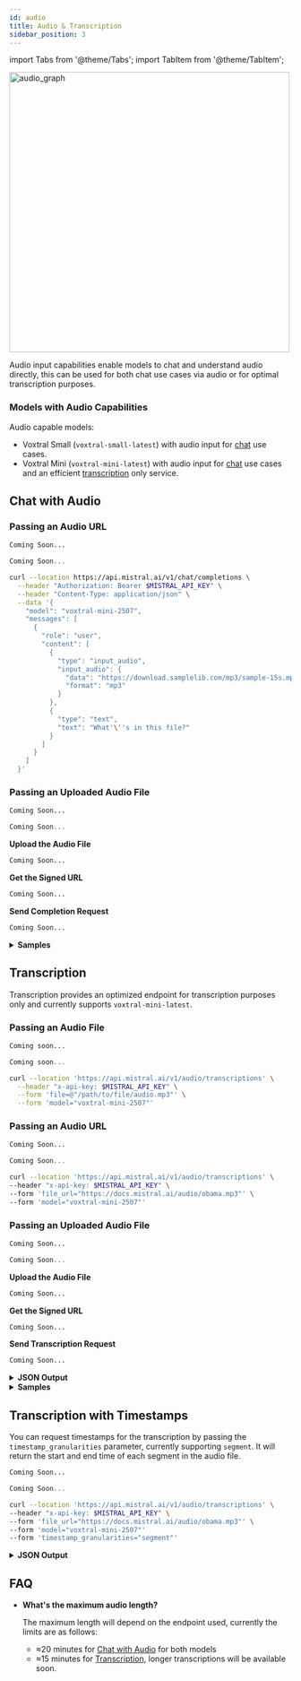 ```yaml
---
id: audio
title: Audio & Transcription
sidebar_position: 3
---
```

import Tabs from '@theme/Tabs';
import TabItem from '@theme/TabItem';

<div style={{ textAlign: 'center' }}>
  <img
    src="/img/audio.png"
    alt="audio_graph"
    width="500"
    style={{ borderRadius: '15px' }}
  />
</div>

Audio input capabilities enable models to chat and understand audio directly, this can be used for both chat use cases via audio or for optimal transcription purposes.

### Models with Audio Capabilities
Audio capable models:
- Voxtral Small (`voxtral-small-latest`) with audio input for [chat](#chat-with-audio) use cases.
- Voxtral Mini (`voxtral-mini-latest`) with audio input for [chat](#chat-with-audio) use cases and an efficient [transcription](#transcription) only service.

## Chat with Audio

### Passing an Audio URL

<Tabs groupId="code">
  <TabItem value="python" label="python">

```python
Coming Soon...
```
  </TabItem>
  <TabItem value="typescript" label="typescript">

```typescript
Coming Soon...
```

  </TabItem>
  <TabItem value="curl" label="curl" default>

```bash
curl --location https://api.mistral.ai/v1/chat/completions \
  --header "Authorization: Bearer $MISTRAL_API_KEY" \
  --header "Content-Type: application/json" \
  --data '{
    "model": "voxtral-mini-2507",
    "messages": [
      {
        "role": "user",
        "content": [
          {
            "type": "input_audio",
            "input_audio": {
              "data": "https://download.samplelib.com/mp3/sample-15s.mp3",
              "format": "mp3"
            }
          },
          {
            "type": "text",
            "text": "What'\''s in this file?"
          }
        ]
      }
    ]
  }'
```
  </TabItem>
</Tabs>

### Passing an Uploaded Audio File

<Tabs groupId="code">
  <TabItem value="python" label="python">

```python
Coming Soon...
```
  </TabItem>
  <TabItem value="typescript" label="typescript">

```typescript
Coming Soon...
```

  </TabItem>
  <TabItem value="curl" label="curl" default>

**Upload the Audio File**
```bash
Coming Soon...
```

**Get the Signed URL**
```bash
Coming Soon...
```

**Send Completion Request**
```bash
Coming Soon...
```
  </TabItem>
</Tabs>

<details>
<summary><b>Samples</b></summary>
  <Tabs>
    <TabItem value="chat" label="Chat" default>

        **User**

        <audio controls>
          <source src="/audio/chat.wav" type="audio/wav"/>
          Your browser does not support the audio element.
        </audio>

        **Assistant**

        Sure, here is the transcription of what you said:  
        "Today on July 15th, 2025, Mistral AI is announcing the new Voxtral models."  
        And here is the Python code to generate the first n digits of the Fibonacci sequence:  
        ```python
            def fibonacci(n):
        if n <= 0:
            return []
        elif n == 1:
            return [0]
        elif n == 2:
            return [0, 1]

        fib_sequence = [0, 1]
        for i in range(2, n):
            next_value = fib_sequence[-1] + fib_sequence[-2]
            fib_sequence.append(next_value)

        return fib_sequence

        # Example usage:
        n = 10  # Change this value to get the first n digits of the Fibonacci sequence
        print(fibonacci(n))
        ```
        This code defines a function `fibonacci` that takes an integer `n` and returns a list containing the first `n` digits of the Fibonacci sequence. You can change the value of `n` to get the desired number of Fibonacci digits.

    </TabItem>
    <TabItem value="music" label="Music">
    
        **User**

        <audio controls>
          <source src="/audio/music.mp3" type="audio/mp3"/>
          Your browser does not support the audio element.
        </audio>
        What's in this file?

        **Assistant**

        The audio file contains music.
    </TabItem>
    <TabItem value="compare_speakers" label="Compare Speakers">
    
        **User**

        <audio controls>
          <source src="/audio/obama.mp3" type="audio/mp3"/>
          Your browser does not support the audio element.
        </audio>
        <audio controls>
          <source src="/audio/bcn_weather.mp3" type="audio/mp3"/>
          Your browser does not support the audio element.
        </audio>
        
        Which speaker do you prefer between the two? Why? How are they different from each other?

        **Assistant**

        The speaker who delivers the farewell address is more engaging and inspiring.  
        They express gratitude and optimism, emphasizing the importance of self-government and citizenship.  
        They also share personal experiences and observations, making the speech more relatable and heartfelt.  
        In contrast, the second speaker provides factual information about the weather in Barcelona, which is less engaging and lacks the emotional depth of the first speaker's address.
    </TabItem>
  </Tabs>
</details>

## Transcription

Transcription provides an optimized endpoint for transcription purposes only and currently supports `voxtral-mini-latest`.

### Passing an Audio File

<Tabs groupId="code">
  <TabItem value="python" label="python">

```python
Coming soon...
```
  </TabItem>
  <TabItem value="typescript" label="typescript">

```typescript
Coming soon...
```

  </TabItem>
  <TabItem value="curl" label="curl" default>

```bash
curl --location 'https://api.mistral.ai/v1/audio/transcriptions' \
  --header "x-api-key: $MISTRAL_API_KEY" \
  --form 'file=@"/path/to/file/audio.mp3"' \
  --form 'model="voxtral-mini-2507"'
```
  </TabItem>
</Tabs>

### Passing an Audio URL

<Tabs groupId="code">
  <TabItem value="python" label="python">

```python
Coming Soon...
```
  </TabItem>
  <TabItem value="typescript" label="typescript">

```typescript
Coming Soon...
```

  </TabItem>
  <TabItem value="curl" label="curl" default>

```bash
curl --location 'https://api.mistral.ai/v1/audio/transcriptions' \
--header "x-api-key: $MISTRAL_API_KEY" \
--form 'file_url="https://docs.mistral.ai/audio/obama.mp3"' \
--form 'model="voxtral-mini-2507"'
```
  </TabItem>
</Tabs>

### Passing an Uploaded Audio File

<Tabs groupId="code">
  <TabItem value="python" label="python">

```python
Coming Soon...
```
  </TabItem>
  <TabItem value="typescript" label="typescript">

```typescript
Coming Soon...
```

  </TabItem>
  <TabItem value="curl" label="curl" default>

**Upload the Audio File**
```bash
Coming Soon...
```

**Get the Signed URL**
```bash
Coming Soon...
```

**Send Transcription Request**
```bash
Coming Soon...
```
  </TabItem>
</Tabs>

<details>
<summary><b>JSON Output</b></summary>

```json
{
  "model":"voxtral-mini-2507",
  "text":"This week, I traveled to Chicago to deliver my final farewell address to the nation, following in the tradition of presidents before me. It was an opportunity to say thank you. Whether we've seen eye to eye or rarely agreed at all, my conversations with you, the American people, in living rooms, in schools, at farms and on factory floors, at diners and on distant military outposts, All these conversations are what have kept me honest, kept me inspired, and kept me going. Every day, I learned from you. You made me a better President, and you made me a better man. Over the course of these eight years, I've seen the goodness, the resilience, and the hope of the American people. I've seen neighbors looking out for each other as we rescued our economy from the worst crisis of our lifetimes. I've hugged cancer survivors who finally know the security of affordable health care. I've seen communities like Joplin rebuild from disaster, and cities like Boston show the world that no terrorist will ever break the American spirit. I've seen the hopeful faces of young graduates and our newest military officers. I've mourned with grieving families searching for answers. And I found grace in a Charleston church. I've seen our scientists help a paralyzed man regain his sense of touch, and our wounded warriors walk again. I've seen our doctors and volunteers rebuild after earthquakes and stop pandemics in their tracks. I've learned from students who are building robots and curing diseases, and who will change the world in ways we can't even imagine. I've seen the youngest of children remind us of our obligations to care for our refugees. to work in peace, and above all, to look out for each other. That's what's possible when we come together in the slow, hard, sometimes frustrating, but always vital work of self-government. But we can't take our democracy for granted. All of us, regardless of party, should throw ourselves into the work of citizenship. Not just when there is an election. Not just when our own narrow interest is at stake. But over the full span of a lifetime. If you're tired of arguing with strangers on the Internet, try to talk with one in real life. If something needs fixing, lace up your shoes and do some organizing. If you're disappointed by your elected officials, then grab a clipboard, get some signatures, and run for office yourself. Our success depends on our participation, regardless of which way the pendulum of power swings. It falls on each of us to be guardians of our democracy. to embrace the joyous task we've been given to continually try to improve this great nation of ours. Because for all our outward differences, we all share the same proud title – citizen. It has been the honor of my life to serve you as President. Eight years later, I am even more optimistic about our country's promise. And I look forward to working along your side as a citizen for all my days that remain. Thanks, everybody. God bless you. And God bless the United States of America.",
  "language":"en",
  "segments":[],
  "usage":{
    "prompt_audio_seconds":203,
    "prompt_tokens":4,
    "total_tokens":3264,
    "completion_tokens":635
  }
}
```
</details>

<details>
<summary><b>Samples</b></summary>
  <Tabs>
    <TabItem value="obama" label="Obama">
        **Audio**
        <audio controls>
          <source src="/audio/obama.mp3" type="audio/mp3"/>
          Your browser does not support the audio element.
        </audio>

        **Transcription**  
        This week, I traveled to Chicago to deliver my final farewell address to the nation, following in the tradition of presidents before me. It was an opportunity to say thank you. Whether we've seen eye to eye or rarely agreed at all, my conversations with you, the American people, in living rooms, in schools, at farms and on factory floors, at diners and on distant military outposts, All these conversations are what have kept me honest, kept me inspired, and kept me going. Every day, I learned from you. You made me a better President, and you made me a better man. Over the course of these eight years, I've seen the goodness, the resilience, and the hope of the American people. I've seen neighbors looking out for each other as we rescued our economy from the worst crisis of our lifetimes. I've hugged cancer survivors who finally know the security of affordable health care. I've seen communities like Joplin rebuild from disaster, and cities like Boston show the world that no terrorist will ever break the American spirit. I've seen the hopeful faces of young graduates and our newest military officers. I've mourned with grieving families searching for answers. And I found grace in a Charleston church. I've seen our scientists help a paralyzed man regain his sense of touch, and our wounded warriors walk again. I've seen our doctors and volunteers rebuild after earthquakes and stop pandemics in their tracks. I've learned from students who are building robots and curing diseases, and who will change the world in ways we can't even imagine. I've seen the youngest of children remind us of our obligations to care for our refugees. to work in peace, and above all, to look out for each other. That's what's possible when we come together in the slow, hard, sometimes frustrating, but always vital work of self-government. But we can't take our democracy for granted. All of us, regardless of party, should throw ourselves into the work of citizenship. Not just when there is an election. Not just when our own narrow interest is at stake. But over the full span of a lifetime. If you're tired of arguing with strangers on the Internet, try to talk with one in real life. If something needs fixing, lace up your shoes and do some organizing. If you're disappointed by your elected officials, then grab a clipboard, get some signatures, and run for office yourself. Our success depends on our participation, regardless of which way the pendulum of power swings. It falls on each of us to be guardians of our democracy. to embrace the joyous task we've been given to continually try to improve this great nation of ours. Because for all our outward differences, we all share the same proud title – citizen. It has been the honor of my life to serve you as President. Eight years later, I am even more optimistic about our country's promise. And I look forward to working along your side as a citizen for all my days that remain. Thanks, everybody. God bless you. And God bless the United States of America.  

        **Language**
        English
     </TabItem>
  </Tabs>
</details>

## Transcription with Timestamps

You can request timestamps for the transcription by passing the `timestamp_granularities` parameter, currently supporting `segment`.
It will return the start and end time of each segment in the audio file.

<Tabs groupId="code">
  <TabItem value="python" label="python">

```python
Coming Soon...
```
  </TabItem>
  <TabItem value="typescript" label="typescript">

```typescript
Coming Soon...
```

  </TabItem>
  <TabItem value="curl" label="curl" default>

```bash
curl --location 'https://api.mistral.ai/v1/audio/transcriptions' \
--header "x-api-key: $MISTRAL_API_KEY" \
--form 'file_url="https://docs.mistral.ai/audio/obama.mp3"' \
--form 'model="voxtral-mini-2507"'
--form 'timestamp_granularities="segment"'
```
  </TabItem>
</Tabs>

<details>
<summary><b>JSON Output</b></summary>

```json
{
  "model":"voxtral-mini-2507",
  "text":"This week, I traveled to Chicago to deliver my final farewell address to the nation, following in the tradition of presidents before me. It was an opportunity to say thank you. Whether we've seen eye to eye or rarely agreed at all, My conversations with you, the American people, in living rooms, in schools, at farms, on factory floors, at diners, and on distant military outposts – all these conversations are what have kept me honest, kept me inspired, and kept me going. Every day, I learned from you. You made me a better President, and you made me a better man. Over the course of these eight years, I've seen the goodness, the resilience, and the hope of the American people. I've seen neighbors looking out for each other as we rescued our economy from the worst crisis of our lifetimes. I've hugged cancer survivors who finally know the security of affordable health care. I've seen communities like Joplin rebuild from disaster, and cities like Boston show the world that no terrorist will ever break the American spirit. I've seen the hopeful faces of young graduates and our newest military officers. I've mourned with grieving families searching for answers. And I found grace in a Charleston church. I've seen our scientists help a paralyzed man regain his sense of touch, and our wounded warriors walk again. I've seen our doctors and volunteers rebuild after earthquakes and stop pandemics in their tracks. I've learned from students who are building robots and curing diseases, and who will change the world in ways we can't even imagine. I've seen the youngest of children remind us of our obligations to care for our refugees, to work in peace, and above all, to look out for each other. That's what's possible when we come together in the slow, hard, sometimes frustrating, but always vital work of self-government. But we can't take our democracy for granted. All of us, regardless of party, should throw ourselves into the work of citizenship – not just when there is an election, not just when our own narrow interest is at stake, but over the full span of a lifetime. If you're tired of arguing with strangers on the Internet, try to talk with one in real life. If something needs fixing, lace up your shoes and do some organizing. If you're disappointed by your elected officials, then grab a clipboard, get some signatures, and run for office yourself. Our success depends on our participation, regardless of which way the pendulum of power swings. It falls on each of us to be guardians of our democracy, to embrace the joyous task we've been given to continually try to improve this great nation of ours. Because for all our outward differences, we all share the same proud title – citizen. It has been the honor of my life to serve you as President. Eight years later, I am even more optimistic about our country's promise. And I look forward to working along your side as a citizen for all my days that remain. Thanks, everybody. God bless you. And God bless the United States of America.",
  "language":"en",
  "segments":[
    {
      "text":"This week, I traveled to Chicago to deliver my final farewell address to the nation, following in the tradition of presidents before me.",
      "start":0.0,
      "end":68.9
    },
    {
      "text":" It was an opportunity to say thank you.",
      "start":68.9,
      "end":71.7
    },
    {
      "text":" Whether we've seen eye to eye or rarely agreed at all,",
      "start":71.7,
      "end":75.1
    },
    {
      "text":" My conversations with you, the American people, in living rooms, in schools, at farms, on",
      "start":75.1,
      "end":81.8
    },
    {
      "text":" factory floors, at diners, and on distant military outposts – all these conversations",
      "start":81.8,
      "end":88.3
    },
    {
      "text":" are what have kept me honest, kept me inspired, and kept me going.",
      "start":88.3,
      "end":93.3
    },
    {
      "text":" Every day, I learned from you.",
      "start":93.3,
      "end":95.4
    },
    {
      "text":" You made me a better President, and you made me a better man.",
      "start":95.4,
      "end":99.8
    },
    {
      "text":" Over the course of these eight years, I've seen the goodness, the resilience, and the",
      "start":99.8,
      "end":104.1
    },
    {
      "text":" hope of the American people.",
      "start":104.1,
      "end":106.4
    },
    {
      "text":" I've seen neighbors looking out for each other as we rescued our economy from the worst",
      "start":106.4,
      "end":110.0
    },
    {
      "text":" crisis of our lifetimes.",
      "start":110.0,
      "end":112.2
    },
    {
      "text":" I've hugged cancer survivors who finally know the security of affordable health care.",
      "start":112.2,
      "end":117.1
    },
    {
      "text":" I've seen communities like Joplin rebuild from disaster, and cities like Boston show",
      "start":117.1,
      "end":122.0
    },
    {
      "text":" the world that no terrorist will ever break the American spirit.",
      "start":122.0,
      "end":127.0
    },
    {
      "text":" I've seen the hopeful faces of young graduates and our newest military officers.",
      "start":127.0,
      "end":132.0
    },
    {
      "text":" I've mourned with grieving families searching for answers.",
      "start":132.0,
      "end":135.5
    },
    {
      "text":" And I found grace in a Charleston church.",
      "start":135.5,
      "end":138.5
    },
    {
      "text":" I've seen our scientists help a paralyzed man regain his sense of touch, and our wounded",
      "start":138.5,
      "end":143.9
    },
    {
      "text":" warriors walk again.",
      "start":143.9,
      "end":146.3
    },
    {
      "text":" I've seen our doctors and volunteers rebuild after earthquakes and stop pandemics in their",
      "start":146.3,
      "end":151.6
    },
    {
      "text":" tracks.",
      "start":151.6,
      "end":152.6
    },
    {
      "text":" I've learned from students who are building robots and curing diseases, and who will change",
      "start":152.6,
      "end":157.2
    },
    {
      "text":" the world in ways we can't even imagine.",
      "start":157.2,
      "end":160.0
    },
    {
      "text":" I've seen the youngest of children remind us of our obligations to care for our refugees,",
      "start":160.0,
      "end":166.9
    },
    {
      "text":" to work in peace, and above all, to look out for each other.",
      "start":166.9,
      "end":172.0
    },
    {
      "text":" That's what's possible when we come together in the slow, hard, sometimes frustrating,",
      "start":172.0,
      "end":177.3
    },
    {
      "text":" but always vital work of self-government.",
      "start":177.3,
      "end":180.3
    },
    {
      "text":" But we can't take our democracy for granted.",
      "start":180.3,
      "end":183.8
    },
    {
      "text":" All of us, regardless of party, should throw ourselves into the work of citizenship –",
      "start":183.8,
      "end":189.7
    },
    {
      "text":" not just when there is an election, not just when our own narrow interest is at stake,",
      "start":189.7,
      "end":195.3
    },
    {
      "text":" but over the full span of a lifetime.",
      "start":195.3,
      "end":198.1
    },
    {
      "text":" If you're tired of arguing with strangers on the Internet, try to talk with one in real life.",
      "start":198.1,
      "end":203.5
    },
    {
      "text":" If something needs fixing, lace up your shoes and do some organizing.",
      "start":204.4,
      "end":208.4
    },
    {
      "text":" If you're disappointed by your elected officials, then grab a clipboard, get some signatures, and run for office yourself.",
      "start":209.1,
      "end":215.7
    },
    {
      "text":" Our success depends on our participation, regardless of which way the pendulum of power swings.",
      "start":216.5,
      "end":224.4
    },
    {
      "text":" It falls on each of us to be guardians of our democracy, to embrace the joyous task we've been given to continually try to improve this great nation of ours.",
      "start":225.2,
      "end":234.6
    },
    {
      "text":" Because for all our outward differences, we all share the same proud title – citizen.",
      "start":235.3,
      "end":241.7
    },
    {
      "text":" It has been the honor of my life to serve you as President.",
      "start":242.7,
      "end":245.9
    },
    {
      "text":" Eight years later, I am even more optimistic about our country's promise.",
      "start":246.9,
      "end":250.3
    },
    {
      "text":" And I look forward to working along your side as a citizen for all my days that remain.",
      "start":250.9,
      "end":257.3
    },
    {
      "text":" Thanks, everybody. God bless you.",
      "start":258.4,
      "end":260.6
    },
    {
      "text":" And God bless the United States of America.",
      "start":261.2,
      "end":263.4
    }
  ],
  "usage":{
    "prompt_audio_seconds":203,
    "prompt_tokens":5,
    "total_tokens":4001,
    "completion_tokens":1371
  }
}
```
</details>

## FAQ

- **What's the maximum audio length?**

    The maximum length will depend on the endpoint used, currently the limits are as follows:
    - ≈20 minutes for [Chat with Audio](#chat-with-audio) for both models
    - ≈15 minutes for [Transcription](#transcription), longer transcriptions will be available soon.

